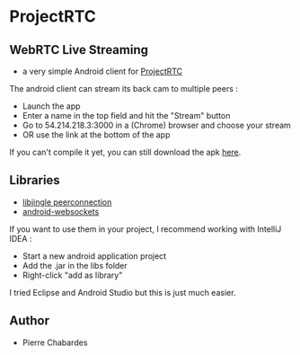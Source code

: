 # ProjectRTC

## WebRTC Live Streaming

- a very simple Android client for [ProjectRTC](https://github.com/pchab/ProjectRTC)

The android client can stream its back cam to multiple peers :
- Launch the app
- Enter a name in the top field and hit the "Stream" button
- Go to 54.214.218.3:3000 in a (Chrome) browser and choose your stream
- OR use the link at the bottom of the app

If you can't compile it yet, you can still download the apk [here](https://github.com/pchab/ProjectRTC/raw/master/AndroidRTC.apk).

## Libraries

- [libjingle peerconnection](https://code.google.com/p/libjingle/)
- [android-websockets](https://github.com/koush/android-websockets)

If you want to use them in your project, I recommend working with IntelliJ IDEA :

- Start a new android application project
- Add the .jar in the libs folder
- Right-click "add as library"

I tried Eclipse and Android Studio but this is just much easier.

## Author

- Pierre Chabardes
